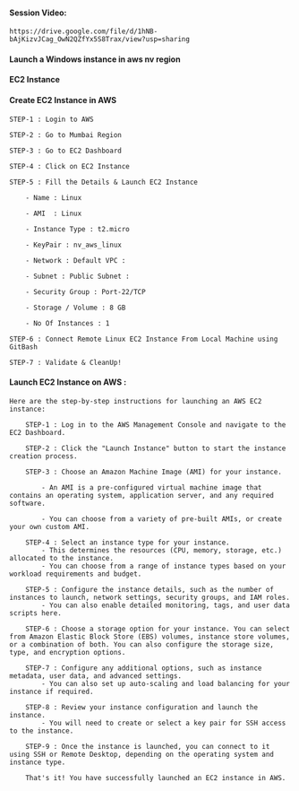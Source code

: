 #### Session Video:
    https://drive.google.com/file/d/1hNB-bAjKizvJCag_OwN2QZfYx5S8Trax/view?usp=sharing

#### Launch a Windows instance in aws nv region

#### EC2 Instance 

#### Create EC2 Instance in AWS 

    STEP-1 : Login to AWS 

    STEP-2 : Go to Mumbai Region

    STEP-3 : Go to EC2 Dashboard

    STEP-4 : Click on EC2 Instance

    STEP-5 : Fill the Details & Launch EC2 Instance 

        - Name : Linux

        - AMI  : Linux

        - Instance Type : t2.micro

        - KeyPair : nv_aws_linux

        - Network : Default VPC :
        
        - Subnet : Public Subnet : 

        - Security Group : Port-22/TCP 
        
        - Storage / Volume : 8 GB 

        - No Of Instances : 1

    STEP-6 : Connect Remote Linux EC2 Instance From Local Machine using GitBash

    STEP-7 : Validate & CleanUp!



#### Launch EC2 Instance on AWS :

```
Here are the step-by-step instructions for launching an AWS EC2 instance:

    STEP-1 : Log in to the AWS Management Console and navigate to the EC2 Dashboard.

    STEP-2 : Click the "Launch Instance" button to start the instance creation process.

    STEP-3 : Choose an Amazon Machine Image (AMI) for your instance. 
    
        - An AMI is a pre-configured virtual machine image that contains an operating system, application server, and any required software. 
    
        - You can choose from a variety of pre-built AMIs, or create your own custom AMI.

    STEP-4 : Select an instance type for your instance. 
        - This determines the resources (CPU, memory, storage, etc.) allocated to the instance. 
        - You can choose from a range of instance types based on your workload requirements and budget.

    STEP-5 : Configure the instance details, such as the number of instances to launch, network settings, security groups, and IAM roles.   
        - You can also enable detailed monitoring, tags, and user data scripts here.

    STEP-6 : Choose a storage option for your instance. You can select from Amazon Elastic Block Store (EBS) volumes, instance store volumes, or a combination of both. You can also configure the storage size, type, and encryption options.

    STEP-7 : Configure any additional options, such as instance metadata, user data, and advanced settings. 
        - You can also set up auto-scaling and load balancing for your instance if required.

    STEP-8 : Review your instance configuration and launch the instance. 
        - You will need to create or select a key pair for SSH access to the instance.

    STEP-9 : Once the instance is launched, you can connect to it using SSH or Remote Desktop, depending on the operating system and instance type.

    That's it! You have successfully launched an EC2 instance in AWS.

```